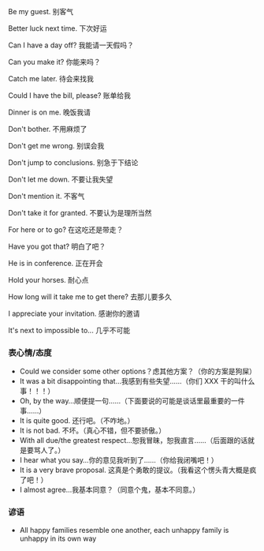 
Be my guest. 别客气

Better luck next time. 下次好运



Can I have a day off? 我能请一天假吗？

Can you make it? 你能来吗？

Catch me later. 待会来找我

Could I have the bill, please? 账单给我



Dinner is on me. 晚饭我请

Don't bother. 不用麻烦了

Don't get me wrong. 别误会我

Don't jump to conclusions. 别急于下结论

Don't let me down. 不要让我失望

Don't mention it. 不客气

Don't take it for granted. 不要认为是理所当然



For here or to go? 在这吃还是带走？



Have you got that? 明白了吧？

He is in conference. 正在开会

Hold your horses. 耐心点

How long will it take me to get there? 去那儿要多久



I appreciate your invitation. 感谢你的邀请

It's next to impossible to... 几乎不可能



### 表心情/态度

- Could we consider some other options？虑其他方案？（你的方案是狗屎）
- It was a bit disappointing that…我感到有些失望……（你们 XXX 干的叫什么事！！！）
- Oh, by the way…顺便提一句……（下面要说的可能是谈话里最重要的一件事……）
- It is quite good. 还行吧。（不咋地。）
- It is not bad. 不坏。（真心不错，但不要骄傲。）
- With all due/the greatest respect…恕我冒昧，恕我直言……（后面跟的话就是要骂人了。）
- I hear what you say…你的意见我听到了……（你给我闭嘴吧！）
- It is a very brave proposal. 这真是个勇敢的提议。（我看这个愣头青大概是疯了吧！）
- I almost agree…我基本同意？（同意个鬼，基本不同意。）



### 谚语

- All happy families resemble one another, each unhappy family is unhappy in its own way

